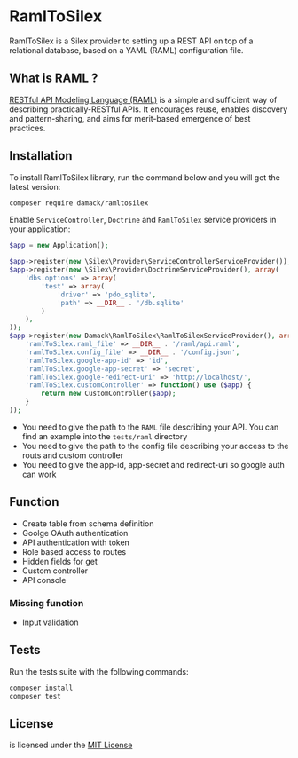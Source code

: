 # RamlToSilex

RamlToSilex is a Silex provider to setting up a REST API on top of a relational database, based on a YAML (RAML) configuration file.

## What is RAML ?

[RESTful API Modeling Language (RAML)](http://raml.org/) is a simple and sufficient way of describing practically-RESTful APIs. It encourages reuse, enables discovery and pattern-sharing, and aims for merit-based emergence of best practices.

## Installation

To install RamlToSilex library, run the command below and you will get the latest version:

```bash
composer require damack/ramltosilex
```

Enable `ServiceController`, `Doctrine` and `RamlToSilex` service providers in your application:

```php
$app = new Application();

$app->register(new \Silex\Provider\ServiceControllerServiceProvider());
$app->register(new \Silex\Provider\DoctrineServiceProvider(), array(
    'dbs.options' => array(
        'test' => array(
            'driver' => 'pdo_sqlite',
            'path' => __DIR__ . '/db.sqlite'
        )
    ),
));
$app->register(new Damack\RamlToSilex\RamlToSilexServiceProvider(), array(
    'ramlToSilex.raml_file' => __DIR__ . '/raml/api.raml',
    'ramlToSilex.config_file' => __DIR__ . '/config.json',
    'ramlToSilex.google-app-id' => 'id',
    'ramlToSilex.google-app-secret' => 'secret',
    'ramlToSilex.google-redirect-uri' => 'http://localhost/',
    'ramlToSilex.customController' => function() use ($app) {
        return new CustomController($app);
    }
));
```

- You need to give the path to the `RAML` file describing your API. You can find an example into the `tests/raml` directory
- You need to give the path to the config file describing your access to the routs and custom controller
- You need to give the app-id, app-secret and redirect-uri so google auth can work

## Function
- Create table from schema definition
- Goolge OAuth authentication
- API authentication with token
- Role based access to routes
- Hidden fields for get
- Custom controller
- API console

### Missing function
- Input validation

## Tests

Run the tests suite with the following commands:

```bash
composer install
composer test
```

## License

is licensed under the [MIT License](LICENSE)
